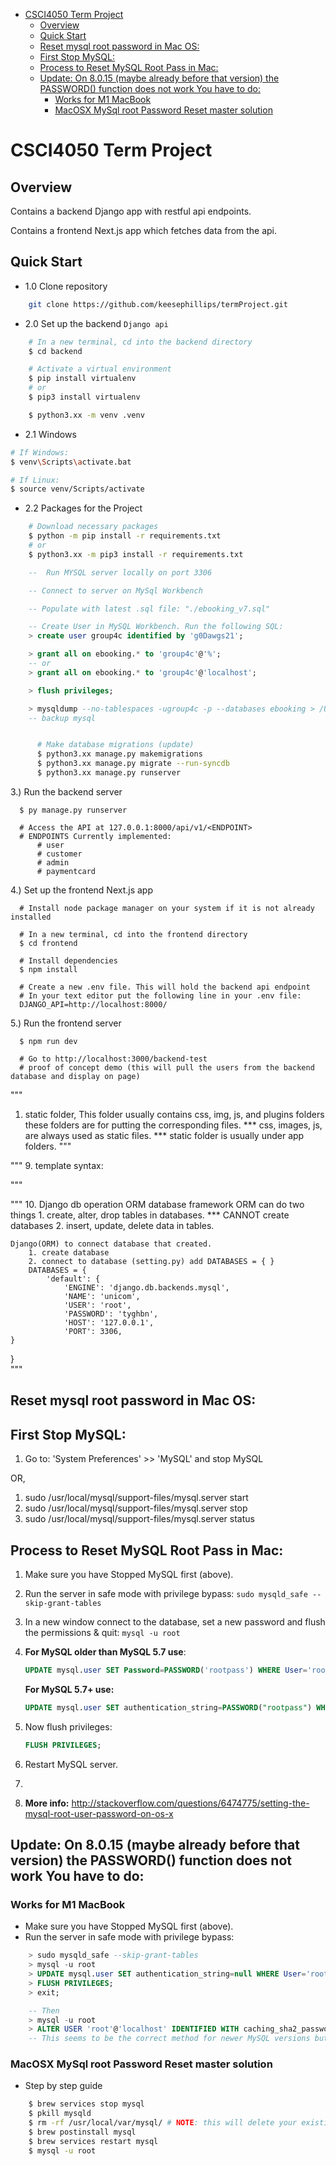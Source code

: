 - [CSCI4050 Term Project](#csci4050-term-project)
  - [Overview](#overview)
  - [Quick Start](#quick-start)
  - [Reset mysql root password in Mac OS:](#reset-mysql-root-password-in-mac-os)
  - [First Stop MySQL:](#first-stop-mysql)
  - [Process to Reset MySQL Root Pass in Mac:](#process-to-reset-mysql-root-pass-in-mac)
  - [Update: On 8.0.15 (maybe already before that version) the PASSWORD() function does not work You have to do:](#update-on-8015-maybe-already-before-that-version-the-password-function-does-not-work-you-have-to-do)
    - [Works for M1 MacBook](#works-for-m1-macbook)
    - [MacOSX MySql root Password Reset master solution](#macosx-mysql-root-password-reset-master-solution)


# CSCI4050 Term Project

## Overview

Contains a backend Django app with restful api endpoints.

Contains a frontend Next.js app which fetches data from the api.

## Quick Start

- 1.0 Clone repository

```sh
    git clone https://github.com/keesephillips/termProject.git
```

- 2.0 Set up the backend `Django api`

```sh
    # In a new terminal, cd into the backend directory
    $ cd backend

    # Activate a virtual environment
    $ pip install virtualenv
    # or
    $ pip3 install virtualenv

    $ python3.xx -m venv .venv

```

- 2.1 Windows

```sh
# If Windows:
$ venv\Scripts\activate.bat

# If Linux:
$ source venv/Scripts/activate

```

- 2.2 Packages for the Project

```sh
    # Download necessary packages
    $ python -m pip install -r requirements.txt
    # or
    $ python3.xx -m pip3 install -r requirements.txt
```

```sql
    --  Run MYSQL server locally on port 3306

    -- Connect to server on MySql Workbench

    -- Populate with latest .sql file: "./ebooking_v7.sql"

    -- Create User in MySQL Workbench. Run the following SQL:
    > create user group4c identified by 'g0Dawgs21';

    > grant all on ebooking.* to 'group4c'@'%';
    -- or
    > grant all on ebooking.* to 'group4c'@'localhost';

    > flush privileges;

    > mysqldump --no-tablespaces -ugroup4c -p --databases ebooking > /Users/junoh/Downloads/ebooking_bak.sql
    -- backup mysql 
```

```sh

      # Make database migrations (update)
      $ python3.xx manage.py makemigrations
      $ python3.xx manage.py migrate --run-syncdb
      $ python3.xx manage.py runserver

```

3.) Run the backend server

      $ py manage.py runserver

      # Access the API at 127.0.0.1:8000/api/v1/<ENDPOINT>
      # ENDPOINTS Currently implemented:
          # user
          # customer
          # admin
          # paymentcard

4.) Set up the frontend Next.js app

      # Install node package manager on your system if it is not already installed

      # In a new terminal, cd into the frontend directory
      $ cd frontend

      # Install dependencies
      $ npm install

      # Create a new .env file. This will hold the backend api endpoint
      # In your text editor put the following line in your .env file:
      DJANGO_API=http://localhost:8000/

5.) Run the frontend server

      $ npm run dev

      # Go to http://localhost:3000/backend-test
      # proof of concept demo (this will pull the users from the backend database and display on page)

"""
1. static folder, 
    This folder usually contains css, img, js, and plugins folders
    these folders are for putting the corresponding files.
    *** css, images, js, are always used as static files.
    *** static folder is usually under app folders.
"""

"""
9. template syntax:

"""

"""
10. Django db operation ORM database framework
ORM can do two things
	1. create, alter, drop tables in databases.
		*** CANNOT create databases
	2. insert, update, delete data in tables.
		
	Django(ORM) to connect database that created.
		1. create database
		2. connect to database (setting.py) add DATABASES = { }
		DATABASES = {
            'default': {
                'ENGINE': 'django.db.backends.mysql',
                'NAME': 'unicom',
                'USER': 'root',
                'PASSWORD': 'tyghbn',
                'HOST': '127.0.0.1',
                'PORT': 3306,
    }
}	
"""


## Reset mysql root password in Mac OS:

First Stop MySQL:
------
1. Go to: 'System Preferences' >> 'MySQL' and stop MySQL

OR,

1) sudo /usr/local/mysql/support-files/mysql.server start
2) sudo /usr/local/mysql/support-files/mysql.server stop
3) sudo /usr/local/mysql/support-files/mysql.server status

Process to Reset MySQL Root Pass in Mac:
----------------------
1. Make sure you have Stopped MySQL first (above).
2. Run the server in safe mode with privilege bypass: `sudo mysqld_safe --skip-grant-tables`
3. In a new window connect to the database, set a new password and flush the permissions & quit: `mysql -u root`
4. **For MySQL older than MySQL 5.7 use**: 
   ```sql
   UPDATE mysql.user SET Password=PASSWORD('rootpass') WHERE User='root';
   ``` 

   **For MySQL 5.7+ use:** 
   ```sql 
   UPDATE mysql.user SET authentication_string=PASSWORD("rootpass") WHERE User='root';
   ```	
   
5. Now flush privileges: 
   ```sql
   FLUSH PRIVILEGES;
   ```
6. Restart MySQL server.
7. 
8. **More info:** http://stackoverflow.com/questions/6474775/setting-the-mysql-root-user-password-on-os-x


## Update: On 8.0.15 (maybe already before that version) the PASSWORD() function does not work You have to do:

### Works for M1 MacBook
- Make sure you have Stopped MySQL first (above).
- Run the server in safe mode with privilege bypass: 
```sql 
    > sudo mysqld_safe --skip-grant-tables
    > mysql -u root
    > UPDATE mysql.user SET authentication_string=null WHERE User='root';
    > FLUSH PRIVILEGES;
    > exit;
```

```sql
    -- Then
    > mysql -u root
    > ALTER USER 'root'@'localhost' IDENTIFIED WITH caching_sha2_password BY 'yourpasswd';
    -- This seems to be the correct method for newer MySQL versions but I left root user empty so didn't need the last part 
```

### MacOSX MySql root Password Reset master solution
- Step by step guide
```sh
    $ brew services stop mysql
    $ pkill mysqld
    $ rm -rf /usr/local/var/mysql/ # NOTE: this will delete your existing database!!!
    $ brew postinstall mysql
    $ brew services restart mysql
    $ mysql -u root
```